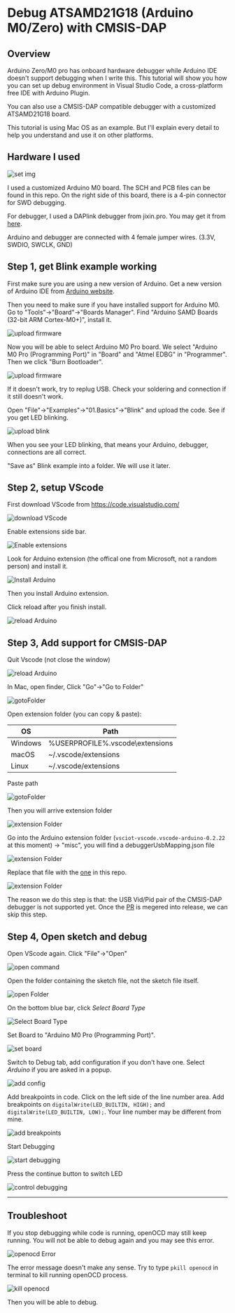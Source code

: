 # Debug ATSAMD21G18 (Arduino M0/Zero) with CMSIS-DAP


## Overview
 
Arduino Zero/M0 pro has onboard hardware debugger while Arduino IDE doesn't support debugging when I write this. This tutorial will show you how you can set up debug environment in Visual Studio Code, a cross-platform free IDE with Arduino Plugin.

You can also use a CMSIS-DAP compatible debugger with a customized ATSAMD21G18 board. 

This tutorial is using Mac OS as an example. But I'll explain every detail to help you understand and use it on other platforms.  

## Hardware I used

![set img](https://github.com/DeqingSun/Debug-Arduino-ATSAMD21G18-with-CMSIS-DAP/raw/master/img/ArduinoM0_CMSIS.jpg)

I used a customized Arduino M0 board. The SCH and PCB files can be found in this repo. On the right side of this board, there is a 4-pin connector for SWD debugging.

For debugger, I used a DAPlink debugger from jixin.pro. You may get it from [here](https://lcsc.com/product-detail/Others_Jixin-JX160101_C284862.html).

Arduino and debugger are connected with 4 female jumper wires. (3.3V, SWDIO, SWCLK, GND)


## Step 1, get Blink example working

First make sure you are using a new version of Arduino. Get a new version of Arduino IDE from [Arduino website](https://www.arduino.cc/en/Main/Software).

Then you need to make sure if you have installed support for Arduino M0. Go to "Tools"->"Board"->"Boards Manager". Find "Arduino SAMD Boards (32-bit ARM Cortex-M0+)", install it.

![upload firmware](https://github.com/DeqingSun/Debug-Arduino-ATSAMD21G18-with-CMSIS-DAP/raw/master/img/installboard.png)

Now you will be able to select Arduino M0 Pro board. We select "Arduino M0 Pro (Programming Port)" in "Board" and "Atmel EDBG" in "Programmer". Then we click "Burn Bootloader".

![upload firmware](https://github.com/DeqingSun/Debug-Arduino-ATSAMD21G18-with-CMSIS-DAP/raw/master/img/uploadFirmware.png)

If it doesn't work, try to replug USB. Check your soldering and connection if it still doesn't work.

Open "File"->"Examples"->"01.Basics"->"Blink" and upload the code. See if you get LED blinking.

![upload blink](https://github.com/DeqingSun/Debug-Arduino-ATSAMD21G18-with-CMSIS-DAP/raw/master/img/arduinoUpload.png)

When you see your LED blinking, that means your Arduino, debugger, connections are all correct.

"Save as" Blink example into a folder. We will use it later.

## Step 2, setup VScode

First download VScode from <https://code.visualstudio.com/>

![download VScode](https://github.com/DeqingSun/Debug-Arduino-ATSAMD21G18-with-CMSIS-DAP/raw/master/img/downloadVScode.png)

Enable extensions side bar.

![Enable extensions](https://github.com/DeqingSun/Debug-Arduino-ATSAMD21G18-with-CMSIS-DAP/raw/master/img/vscodeShowExtensions.png)

Look for Arduino extension (the offical one from Microsoft, not a random person) and install it.

![Install Arduino](https://github.com/DeqingSun/Debug-Arduino-ATSAMD21G18-with-CMSIS-DAP/raw/master/img/vscodeInstallArduino.png)

Then you install Arduino extension. 

Click reload after you finish install.

![reload Arduino](https://github.com/DeqingSun/Debug-Arduino-ATSAMD21G18-with-CMSIS-DAP/raw/master/img/vscodeReload.png)

## Step 3, Add support for CMSIS-DAP

Quit Vscode (not close the window)

![reload Arduino](https://github.com/DeqingSun/Debug-Arduino-ATSAMD21G18-with-CMSIS-DAP/raw/master/img/vscodeQuit.png)

In Mac, open finder, Click "Go"->"Go to Folder"

![gotoFolder](https://github.com/DeqingSun/Debug-Arduino-ATSAMD21G18-with-CMSIS-DAP/raw/master/img/gotoFolder.png)

Open extension folder (you can copy & paste):

| OS | Path |
|----|------|
| Windows | %USERPROFILE%\.vscode\extensions |
| macOS   | ~/.vscode/extensions |
| Linux   | ~/.vscode/extensions |

Paste path

![gotoFolder](https://github.com/DeqingSun/Debug-Arduino-ATSAMD21G18-with-CMSIS-DAP/raw/master/img/gotoFolderPath.png)

Then you will arrive extension folder

![extension Folder](https://github.com/DeqingSun/Debug-Arduino-ATSAMD21G18-with-CMSIS-DAP/raw/master/img/gotoFolderExtension.png)

Go into the Arduino extension folder (```vsciot-vscode.vscode-arduino-0.2.22``` at this moment) -> "misc", you will find a debuggerUsbMapping.json file

![extension Folder](https://github.com/DeqingSun/Debug-Arduino-ATSAMD21G18-with-CMSIS-DAP/raw/master/img/debuggerUsbMappingLocation.png)

Replace that file with the [one](https://raw.githubusercontent.com/DeqingSun/Debug-Arduino-ATSAMD21G18-with-CMSIS-DAP/master/debuggerUsbMapping.json) in this repo.

![extension Folder](https://github.com/DeqingSun/Debug-Arduino-ATSAMD21G18-with-CMSIS-DAP/raw/master/img/replaceJson.png)

The reason we do this step is that: the USB Vid/Pid pair of the CMSIS-DAP debugger is not supported yet. Once the [PR](https://github.com/Microsoft/vscode-arduino/pull/634) is megered into release, we can skip this step.


## Step 4, Open sketch and debug

Open VScode again. Click "File"->"Open"

![open command](https://github.com/DeqingSun/Debug-Arduino-ATSAMD21G18-with-CMSIS-DAP/raw/master/img/vscodeOpen.png)

Open the folder containing the sketch file, not the sketch file itself.

![open Folder](https://github.com/DeqingSun/Debug-Arduino-ATSAMD21G18-with-CMSIS-DAP/raw/master/img/vscodeOpenFolder.png)

On the bottom blue bar, click *Select Board Type*

![Select Board Type](https://github.com/DeqingSun/Debug-Arduino-ATSAMD21G18-with-CMSIS-DAP/raw/master/img/selectBoardType.png)

Set Board to "Arduino M0 Pro (Programming Port)".

![set board](https://github.com/DeqingSun/Debug-Arduino-ATSAMD21G18-with-CMSIS-DAP/raw/master/img/vscodeSetBoard.png)

Switch to Debug tab, add configuration if you don't have one. Select *Arduino* if you are asked in a popup.

![add config](https://github.com/DeqingSun/Debug-Arduino-ATSAMD21G18-with-CMSIS-DAP/raw/master/img/vscodeAddConfig.png)

Add breakpoints in code. Click on the left side of the line number area. Add breakpoints on ```digitalWrite(LED_BUILTIN, HIGH);``` and ```digitalWrite(LED_BUILTIN, LOW);```. Your line number may be different from mine.

![add breakpoints](https://github.com/DeqingSun/Debug-Arduino-ATSAMD21G18-with-CMSIS-DAP/raw/master/img/vscodeBreakpoint.png)

Start Debugging

![start debugging](https://github.com/DeqingSun/Debug-Arduino-ATSAMD21G18-with-CMSIS-DAP/raw/master/img/vscodeDebugging.png)

Press the continue button to switch LED

![control debugging](https://github.com/DeqingSun/Debug-Arduino-ATSAMD21G18-with-CMSIS-DAP/raw/master/img/vscodeDebugControl.png)

-----
## Troubleshoot

If you stop debugging while code is running, openOCD may still keep running. You will not be able to debug again and you may see this error. 

![openocd Error](https://github.com/DeqingSun/Debug-Arduino-ATSAMD21G18-with-CMSIS-DAP/raw/master/img/openOCDerr.png)

The error message doesn't make any sense. Try to type ```pkill openocd``` in terminal to kill running openOCD process.

![kill openocd](https://github.com/DeqingSun/Debug-Arduino-ATSAMD21G18-with-CMSIS-DAP/raw/master/img/killOpenOCD.png)

Then you will be able to debug.

